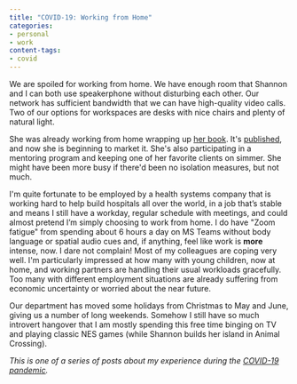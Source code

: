 ```yaml
---
title: "COVID-19: Working from Home"
categories:
- personal
- work
content-tags:
- covid
---
```


We are spoiled for working from home. We have enough room that Shannon and I can both use speakerphone without disturbing each other. Our network has sufficient bandwidth that we can have high-quality video calls. Two of our options for workspaces are desks with nice chairs and plenty of natural light.

She was already working from home wrapping up [her book](https://practical.guide/). It's [published](https://www.amazon.com/dp/9083041409/?tag=artificial0f-20), and now she is beginning to market it. She's also participating in a mentoring program and keeping one of her favorite clients on simmer. She might have been more busy if there'd been no isolation measures, but not much.

I'm quite fortunate to be employed by a health systems company that is working hard to help build hospitals all over the world, in a job that’s stable and means I still have a workday, regular schedule with meetings, and could almost pretend I’m simply choosing to work from home. I do have "Zoom fatigue" from spending about 6 hours a day on MS Teams without body language or spatial audio cues and, if anything, feel like work is **more** intense, now. I dare not complain! Most of my colleagues are coping very well. I'm particularly impressed at how many with young children, now at home, and working partners are handling their usual workloads gracefully. Too many with different employment situations are already suffering from economic uncertainty or worried about the near future.

Our department has moved some holidays from Christmas to May and June, giving us a number of long weekends. Somehow I still have so much introvert hangover that I am mostly spending this free time binging on TV and playing classic NES games (while Shannon builds her island in Animal Crossing).

_This is one of a series of posts about my experience during the [COVID-19 pandemic](/history/events/2020-pandemic/)._
